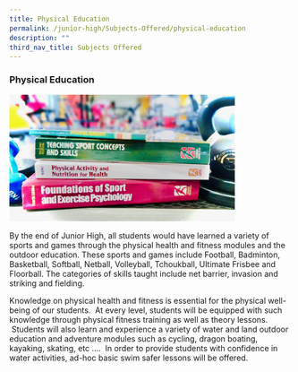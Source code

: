 ```yaml
---
title: Physical Education
permalink: /junior-high/Subjects-Offered/physical-education
description: ""
third_nav_title: Subjects Offered
---
```

### Physical Education

<img src="/images/phyedu1.png" 
     style="width:80%">

By the end of Junior High, all students would have learned a variety of sports and games through the physical health and fitness modules and the outdoor education. These sports and games include Football, Badminton, Basketball, Softball, Netball, Volleyball, Tchoukball, Ultimate Frisbee and Floorball. The categories of skills taught include net barrier, invasion and striking and fielding.

Knowledge on physical health and fitness is essential for the physical well-being of our students.  At every level, students will be equipped with such knowledge through physical fitness training as well as theory lessons.  Students will also learn and experience a variety of water and land outdoor education and adventure modules such as cycling, dragon boating, kayaking, skating, etc ….  In order to provide students with confidence in water activities, ad-hoc basic swim safer lessons will be offered.